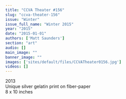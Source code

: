 ```yaml
---
title: "CCVA Theater #156"
slug: "ccva-theater-156"
issue: "Winter"
issue_full_name: "Winter 2015"
year: "2015"
date: "2015-01-01"
authors: ['Matt Saunders']
section: "art"
audio: []
main_image: ""
banner_image: ""
images: ['sites/default/files/CCVATheater0156.jpg']
videos: []
---
```

2013  
Unique silver gelatin print on fiber-paper  
8 x 10 inches

